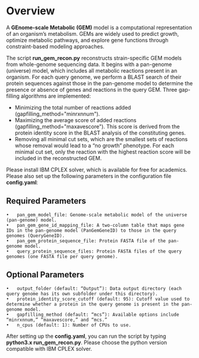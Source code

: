 # Overview
A **GEnome-scale Metabolic (GEM)** model is a computational representation of an organism’s metabolism. GEMs are widely used to predict growth, optimize metabolic pathways, and explore gene functions through constraint-based modeling approaches.

The script **run_gem_recon.py** reconstructs strain-specific GEM models from whole-genome sequencing data. It begins with a pan-genome (universe) model, which includes all metabolic reactions present in an organism. For each query genome, we perform a BLAST search of their protein sequences against those in the pan-genome model to determine the presence or absence of genes and reactions in the query GEM. Three gap-filling algorithms are implemented:
* Minimizing the total number of reactions added (gapfilling_method="minrxnnum").
* Maximizing the average score of added reactions (gapfilling_method="maxavescore"). This score is derived from the protein identity score in the BLAST analysis of the constituting genes.
* Removing all minimal cut sets, which are the smallest sets of reactions whose removal would lead to a “no growth” phenotype. For each minimal cut set, only the reaction with the highest reaction score will be included in the reconstructed GEM.

Please install IBM CPLEX solver, which is available for free for academics. Please also set up the following parameters in the configuration file **config.yaml**:

## Required Parameters
	•	pan_gem_model_file: Genome-scale metabolic model of the universe (pan-genome) model.
	•	pan_gem_gene_id_mapping_file: A two-column table that maps gene IDs in the pan-genome model (PanGemGeneID) to those in the query genomes (QueryGeneID).
	•	pan_gem_protein_sequence_file: Protein FASTA file of the pan-genome model.
	•	query_protein_sequence_files: Protein FASTA files of the query genomes (one FASTA file per query genome).

## Optional Parameters
	•	output_folder (default: “Output”): Data output directory (each query genome has its own subfolder under this directory).
	•	protein_identity_score_cutoff (default: 95): Cutoff value used to determine whether a protein in the query genome is present in the pan-genome model.
	•	gapfilling_method (default: “mcs”): Available options include “minrxnnum,” “maxavescore,” and “mcs.”
	•	n_cpus (default: 1): Number of CPUs to use.

After setting up the **config.yaml**, you can run the script by typing **python3.x run_gem_recon.py**. Please choose the python version compatible with IBM CPLEX solver.


